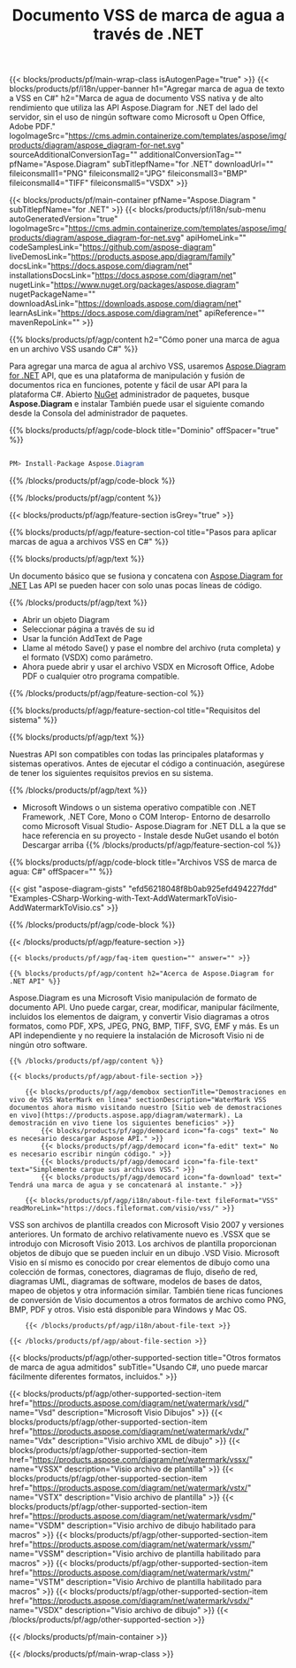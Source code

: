 ﻿---
title: Documento VSS de marca de agua a través de .NET 
weight: 3050
url: /es/net/watermark/vss/ 
description: C# código fuente para agregar una marca de agua al archivo vss en .NET Framework, .NET Core, Mono Platforms.
---
{{< blocks/products/pf/main-wrap-class isAutogenPage="true" >}}
{{< blocks/products/pf/i18n/upper-banner h1="Agregar marca de agua de texto a VSS en C#" h2="Marca de agua de documento VSS nativa y de alto rendimiento que utiliza las API Aspose.Diagram for .NET del lado del servidor, sin el uso de ningún software como Microsoft u Open Office, Adobe PDF." logoImageSrc="https://cms.admin.containerize.com/templates/aspose/img/products/diagram/aspose_diagram-for-net.svg" sourceAdditionalConversionTag="" additionalConversionTag="" pfName="Aspose.Diagram" subTitlepfName="for .NET" downloadUrl="" fileiconsmall1="PNG" fileiconsmall2="JPG" fileiconsmall3="BMP" fileiconsmall4="TIFF" fileiconsmall5="VSDX" >}}

{{< blocks/products/pf/main-container pfName="Aspose.Diagram " subTitlepfName="for .NET" >}}
{{< blocks/products/pf/i18n/sub-menu autoGeneratedVersion="true" logoImageSrc="https://cms.admin.containerize.com/templates/aspose/img/products/diagram/aspose_diagram-for-net.svg" apiHomeLink="" codeSamplesLink="https://github.com/aspose-diagram" liveDemosLink="https://products.aspose.app/diagram/family" docsLink="https://docs.aspose.com/diagram/net" installationsDocsLink="https://docs.aspose.com/diagram/net" nugetLink="https://www.nuget.org/packages/aspose.diagram" nugetPackageName="" downloadAsLink="https://downloads.aspose.com/diagram/net" learnAsLink="https://docs.aspose.com/diagram/net" apiReference="" mavenRepoLink="" >}}

{{% blocks/products/pf/agp/content h2="Cómo poner una marca de agua en un archivo VSS usando C#" %}}

 Para agregar una marca de agua al archivo VSS, usaremos
 [Aspose.Diagram for .NET](https://products.aspose.com/diagram/net) 
 API, que es una plataforma de manipulación y fusión de documentos rica en funciones, potente y fácil de usar API para la plataforma C#. Abierto
 [NuGet](https://www.nuget.org/packages/aspose.diagram) 
 administrador de paquetes, busque
 **Aspose.Diagram** 
 e instalar También puede usar el siguiente comando desde la Consola del administrador de paquetes.

{{% blocks/products/pf/agp/code-block title="Dominio" offSpacer="true" %}}

```cs

PM> Install-Package Aspose.Diagram


```

{{% /blocks/products/pf/agp/code-block %}}

{{% /blocks/products/pf/agp/content %}}

{{< blocks/products/pf/agp/feature-section isGrey="true" >}}

{{% blocks/products/pf/agp/feature-section-col title="Pasos para aplicar marcas de agua a archivos VSS en C#" %}}

{{% blocks/products/pf/agp/text %}}

 Un documento básico que se fusiona y concatena con
 [Aspose.Diagram for .NET](https://products.aspose.com/diagram/net) 
 Las API se pueden hacer con solo unas pocas líneas de código.

{{% /blocks/products/pf/agp/text %}}

+ Abrir un objeto Diagram
+ Seleccionar página a través de su id
+ Usar la función AddText de Page
+ Llame al método Save() y pase el nombre del archivo (ruta completa) y el formato (VSDX) como parámetro.
+ Ahora puede abrir y usar el archivo VSDX en Microsoft Office, Adobe PDF o cualquier otro programa compatible.

{{% /blocks/products/pf/agp/feature-section-col %}}

{{% blocks/products/pf/agp/feature-section-col title="Requisitos del sistema" %}}

{{% blocks/products/pf/agp/text %}}

 Nuestras API son compatibles con todas las principales plataformas y sistemas operativos. Antes de ejecutar el código a continuación, asegúrese de tener los siguientes requisitos previos en su sistema.

{{% /blocks/products/pf/agp/text %}}

- Microsoft Windows o un sistema operativo compatible con .NET Framework, .NET Core, Mono o COM Interop- Entorno de desarrollo como Microsoft Visual Studio- Aspose.Diagram for .NET DLL a la que se hace referencia en su proyecto - Instale desde NuGet usando el botón Descargar arriba
{{% /blocks/products/pf/agp/feature-section-col %}}

{{% blocks/products/pf/agp/code-block title="Archivos VSS de marca de agua: C#" offSpacer="" %}}

{{< gist "aspose-diagram-gists" "efd56218048f8b0ab925efd494227fdd" "Examples-CSharp-Working-with-Text-AddWatermarkToVisio-AddWatermarkToVisio.cs" >}}


{{% /blocks/products/pf/agp/code-block %}}

{{< /blocks/products/pf/agp/feature-section >}}

    {{< blocks/products/pf/agp/faq-item question="" answer="" >}}
 

<!-- aboutfile Starts -->

    {{% blocks/products/pf/agp/content h2="Acerca de Aspose.Diagram for .NET API" %}}

 Aspose.Diagram es una Microsoft Visio manipulación de formato de documento API. Uno puede cargar, crear, modificar, manipular fácilmente, incluidos los elementos de daigram, y convertir Visio diagramas a otros formatos, como PDF, XPS, JPEG, PNG, BMP, TIFF, SVG, EMF y más. Es un API independiente y no requiere la instalación de Microsoft Visio ni de ningún otro software.  



    {{% /blocks/products/pf/agp/content %}}

    {{< blocks/products/pf/agp/about-file-section >}}

        {{< blocks/products/pf/agp/demobox sectionTitle="Demostraciones en vivo de VSS WaterMark en línea" sectionDescription="WaterMark VSS documentos ahora mismo visitando nuestro [Sitio web de demostraciones en vivo](https://products.aspose.app/diagram/watermark). La demostración en vivo tiene los siguientes beneficios" >}}
            {{< blocks/products/pf/agp/democard icon="fa-cogs" text=" No es necesario descargar Aspose API." >}}
            {{< blocks/products/pf/agp/democard icon="fa-edit" text=" No es necesario escribir ningún código." >}}
            {{< blocks/products/pf/agp/democard icon="fa-file-text" text="Simplemente cargue sus archivos VSS." >}}
            {{< blocks/products/pf/agp/democard icon="fa-download" text=" Tendrá una marca de agua y se concatenará al instante." >}}

        {{< blocks/products/pf/agp/i18n/about-file-text fileFormat="VSS" readMoreLink="https://docs.fileformat.com/visio/vss/" >}}
VSS son archivos de plantilla creados con Microsoft Visio 2007 y versiones anteriores. Un formato de archivo relativamente nuevo es .VSSX que se introdujo con Microsoft Visio 2013. Los archivos de plantilla proporcionan objetos de dibujo que se pueden incluir en un dibujo .VSD Visio. Microsoft Visio en sí mismo es conocido por crear elementos de dibujo como una colección de formas, conectores, diagramas de flujo, diseño de red, diagramas UML, diagramas de software, modelos de bases de datos, mapeo de objetos y otra información similar. También tiene ricas funciones de conversión de Visio documentos a otros formatos de archivo como PNG, BMP, PDF y otros. Visio está disponible para Windows y Mac OS. 

        {{< /blocks/products/pf/agp/i18n/about-file-text >}}

    {{< /blocks/products/pf/agp/about-file-section >}}

<!-- aboutfile Ends -->

{{< blocks/products/pf/agp/other-supported-section title="Otros formatos de marca de agua admitidos" subTitle="Usando C#, uno puede marcar fácilmente diferentes formatos, incluidos." >}}

{{< blocks/products/pf/agp/other-supported-section-item href="https://products.aspose.com/diagram/net/watermark/vsd/" name="Vsd" description="Microsoft Visio Dibujos" >}}
{{< blocks/products/pf/agp/other-supported-section-item href="https://products.aspose.com/diagram/net/watermark/vdx/" name="Vdx" description="Visio archivo XML de dibujo" >}}
{{< blocks/products/pf/agp/other-supported-section-item href="https://products.aspose.com/diagram/net/watermark/vssx/" name="VSSX" description="Visio archivo de plantilla" >}}
{{< blocks/products/pf/agp/other-supported-section-item href="https://products.aspose.com/diagram/net/watermark/vstx/" name="VSTX" description="Visio archivo de plantilla" >}}
{{< blocks/products/pf/agp/other-supported-section-item href="https://products.aspose.com/diagram/net/watermark/vsdm/" name="VSDM" description="Visio archivo de dibujo habilitado para macros" >}}
{{< blocks/products/pf/agp/other-supported-section-item href="https://products.aspose.com/diagram/net/watermark/vssm/" name="VSSM" description="Visio archivo de plantilla habilitado para macros" >}}
{{< blocks/products/pf/agp/other-supported-section-item href="https://products.aspose.com/diagram/net/watermark/vstm/" name="VSTM" description="Visio Archivo de plantilla habilitado para macros" >}}
{{< blocks/products/pf/agp/other-supported-section-item href="https://products.aspose.com/diagram/net/watermark/vsdx/" name="VSDX" description="Visio archivo de dibujo" >}}
{{< /blocks/products/pf/agp/other-supported-section >}}

{{< /blocks/products/pf/main-container >}}
    
{{< /blocks/products/pf/main-wrap-class >}}